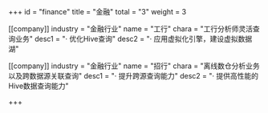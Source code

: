 +++
id = "finance"
title = "金融"
total = "3"
weight = 3

[[company]]
industry = "金融行业"
name = "工行"
chara = "工行分析师灵活查询业务"
desc1 = "· 优化Hive查询"
desc2 = "· 应用虚拟化引擎，建设虚拟数据湖"

[[company]]
industry = "金融行业"
name = "招行"
chara = "离线数仓分析业务以及跨数据源关联查询"
desc1 = "· 提升跨源查询能力"
desc2 = "· 提供高性能的Hive数据查询能力"

+++